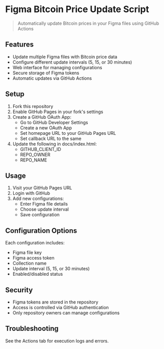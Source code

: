 # Figma Bitcoin Price Update Script

> Automatically update Bitcoin prices in your Figma files using GitHub Actions

## Features

- Update multiple Figma files with Bitcoin price data
- Configure different update intervals (5, 15, or 30 minutes)
- Web interface for managing configurations
- Secure storage of Figma tokens
- Automatic updates via GitHub Actions

## Setup

1. Fork this repository
2. Enable GitHub Pages in your fork's settings
3. Create a GitHub OAuth App:
   - Go to GitHub Developer Settings
   - Create a new OAuth App
   - Set homepage URL to your GitHub Pages URL
   - Set callback URL to the same
4. Update the following in docs/index.html:
   - GITHUB_CLIENT_ID
   - REPO_OWNER
   - REPO_NAME

## Usage

1. Visit your GitHub Pages URL
2. Login with GitHub
3. Add new configurations:
   - Enter Figma file details
   - Choose update interval
   - Save configuration

## Configuration Options

Each configuration includes:
- Figma file key
- Figma access token
- Collection name
- Update interval (5, 15, or 30 minutes)
- Enabled/disabled status

## Security

- Figma tokens are stored in the repository
- Access is controlled via GitHub authentication
- Only repository owners can manage configurations

## Troubleshooting

See the Actions tab for execution logs and errors.
